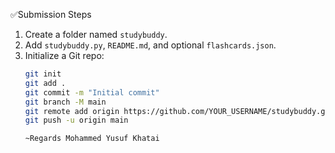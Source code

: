 


✅Submission Steps

1. Create a folder named `studybuddy`.
2. Add `studybuddy.py`, `README.md`, and optional `flashcards.json`.
3. Initialize a Git repo:
   ```bash
   git init
   git add .
   git commit -m "Initial commit"
   git branch -M main
   git remote add origin https://github.com/YOUR_USERNAME/studybuddy.git
   git push -u origin main

   ~Regards Mohammed Yusuf Khatai
